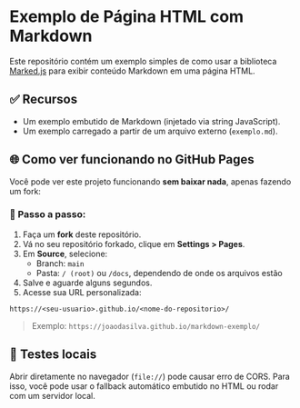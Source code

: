 
# Exemplo de Página HTML com Markdown

Este repositório contém um exemplo simples de como usar a biblioteca [Marked.js](https://marked.js.org/) para exibir conteúdo Markdown em uma página HTML.

## ✅ Recursos

- Um exemplo embutido de Markdown (injetado via string JavaScript).
- Um exemplo carregado a partir de um arquivo externo (`exemplo.md`).

## 🌐 Como ver funcionando no GitHub Pages

Você pode ver este projeto funcionando **sem baixar nada**, apenas fazendo um fork:

### 🔧 Passo a passo:

1. Faça um **fork** deste repositório.
2. Vá no seu repositório forkado, clique em **Settings > Pages**.
3. Em **Source**, selecione:
   - Branch: `main`
   - Pasta: `/ (root)` ou `/docs`, dependendo de onde os arquivos estão
4. Salve e aguarde alguns segundos.
5. Acesse sua URL personalizada:

```
https://<seu-usuario>.github.io/<nome-do-repositorio>/
```

> Exemplo: `https://joaodasilva.github.io/markdown-exemplo/`

## 🧪 Testes locais

Abrir diretamente no navegador (`file://`) pode causar erro de CORS. Para isso, você pode usar o fallback automático embutido no HTML ou rodar com um servidor local.


